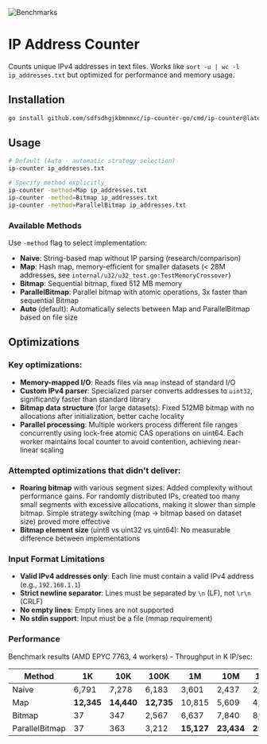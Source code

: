 ![Benchmarks](https://github.com/sdfsdhgjkbmnmxc/ip-counter-go/workflows/Benchmarks/badge.svg)

# IP Address Counter

Counts unique IPv4 addresses in text files. Works like `sort -u | wc -l ip_addresses.txt` but optimized for performance and memory usage.

## Installation

```bash
go install github.com/sdfsdhgjkbmnmxc/ip-counter-go/cmd/ip-counter@latest
```

## Usage

```bash
# Default (Auto - automatic strategy selection)
ip-counter ip_addresses.txt

# Specify method explicitly
ip-counter -method=Map ip_addresses.txt
ip-counter -method=Bitmap ip_addresses.txt
ip-counter -method=ParallelBitmap ip_addresses.txt
```

### Available Methods

Use `-method` flag to select implementation:

- **Naive**: String-based map without IP parsing (research/comparison)
- **Map**: Hash map, memory-efficient for smaller datasets (< 28M addresses, see `internal/u32/u32_test.go:TestMemoryCrossover`)
- **Bitmap**: Sequential bitmap, fixed 512 MB memory
- **ParallelBitmap**: Parallel bitmap with atomic operations, 3x faster than sequential Bitmap
- **Auto** (default): Automatically selects between Map and ParallelBitmap based on file size

## Optimizations

### Key optimizations:
- **Memory-mapped I/O**: Reads files via `mmap` instead of standard I/O
- **Custom IPv4 parser**: Specialized parser converts addresses to `uint32`, significantly faster than standard library
- **Bitmap data structure** (for large datasets): Fixed 512MB bitmap with no allocations after initialization, better cache locality
- **Parallel processing**: Multiple workers process different file ranges concurrently using lock-free atomic CAS operations on uint64. Each worker maintains local counter to avoid contention, achieving near-linear scaling

###  Attempted optimizations that didn't deliver:
- **Roaring bitmap** with various segment sizes: Added complexity without performance gains. For randomly distributed IPs, created too many small segments with excessive allocations, making it slower than simple bitmap. Simple strategy switching (map → bitmap based on dataset size) proved more effective
- **Bitmap element size** (uint8 vs uint32 vs uint64): No measurable difference between implementations

### Input Format Limitations
- **Valid IPv4 addresses only**: Each line must contain a valid IPv4 address (e.g., `192.168.1.1`)
- **Strict newline separator**: Lines must be separated by `\n` (LF), not `\r\n` (CRLF)
- **No empty lines**: Empty lines are not supported
- **No stdin support**: Input must be a file (mmap requirement)

### Performance

Benchmark results (AMD EPYC 7763, 4 workers) - Throughput in K IP/sec:

| Method | 1K | 10K | 100K | 1M | 10M | 100M |
|--------|-----|-----|------|-----|------|------|
| Naive | 6,791 | 7,278 | 6,183 | 3,601 | 2,437 | 2,149 |
| Map | **12,345** | **14,440** | **12,735** | 10,815 | 5,609 | 4,646 |
| Bitmap | 37 | 347 | 2,567 | 6,637 | 7,840 | 8,068 |
| ParallelBitmap | 37 | 363 | 3,212 | **15,127** | **23,434** | **25,444** |
